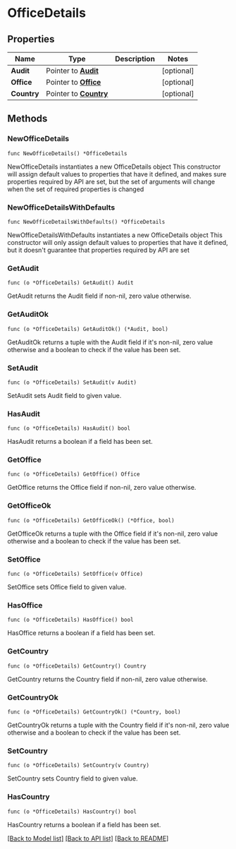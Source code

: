 # OfficeDetails

## Properties

Name | Type | Description | Notes
------------ | ------------- | ------------- | -------------
**Audit** | Pointer to [**Audit**](Audit.md) |  | [optional] 
**Office** | Pointer to [**Office**](Office.md) |  | [optional] 
**Country** | Pointer to [**Country**](Country.md) |  | [optional] 

## Methods

### NewOfficeDetails

`func NewOfficeDetails() *OfficeDetails`

NewOfficeDetails instantiates a new OfficeDetails object
This constructor will assign default values to properties that have it defined,
and makes sure properties required by API are set, but the set of arguments
will change when the set of required properties is changed

### NewOfficeDetailsWithDefaults

`func NewOfficeDetailsWithDefaults() *OfficeDetails`

NewOfficeDetailsWithDefaults instantiates a new OfficeDetails object
This constructor will only assign default values to properties that have it defined,
but it doesn't guarantee that properties required by API are set

### GetAudit

`func (o *OfficeDetails) GetAudit() Audit`

GetAudit returns the Audit field if non-nil, zero value otherwise.

### GetAuditOk

`func (o *OfficeDetails) GetAuditOk() (*Audit, bool)`

GetAuditOk returns a tuple with the Audit field if it's non-nil, zero value otherwise
and a boolean to check if the value has been set.

### SetAudit

`func (o *OfficeDetails) SetAudit(v Audit)`

SetAudit sets Audit field to given value.

### HasAudit

`func (o *OfficeDetails) HasAudit() bool`

HasAudit returns a boolean if a field has been set.

### GetOffice

`func (o *OfficeDetails) GetOffice() Office`

GetOffice returns the Office field if non-nil, zero value otherwise.

### GetOfficeOk

`func (o *OfficeDetails) GetOfficeOk() (*Office, bool)`

GetOfficeOk returns a tuple with the Office field if it's non-nil, zero value otherwise
and a boolean to check if the value has been set.

### SetOffice

`func (o *OfficeDetails) SetOffice(v Office)`

SetOffice sets Office field to given value.

### HasOffice

`func (o *OfficeDetails) HasOffice() bool`

HasOffice returns a boolean if a field has been set.

### GetCountry

`func (o *OfficeDetails) GetCountry() Country`

GetCountry returns the Country field if non-nil, zero value otherwise.

### GetCountryOk

`func (o *OfficeDetails) GetCountryOk() (*Country, bool)`

GetCountryOk returns a tuple with the Country field if it's non-nil, zero value otherwise
and a boolean to check if the value has been set.

### SetCountry

`func (o *OfficeDetails) SetCountry(v Country)`

SetCountry sets Country field to given value.

### HasCountry

`func (o *OfficeDetails) HasCountry() bool`

HasCountry returns a boolean if a field has been set.


[[Back to Model list]](../README.md#documentation-for-models) [[Back to API list]](../README.md#documentation-for-api-endpoints) [[Back to README]](../README.md)



